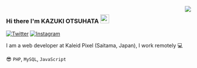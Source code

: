 <img align="right" src="https://github-readme-stats.vercel.app/api?username=k4zuki02h4t4&show_icons=true">

### Hi there I'm KAZUKI OTSUHATA <img width="24" height="24" alt="mew" src="https://github.githubassets.com/images/mona-whisper.gif">
[![Twitter](https://img.shields.io/badge/Twitter--blue?logo=twitter&style=flat-square)](https://twitter.com/k4zuki02h4t4)
[![Instagram](https://img.shields.io/badge/Instagram--e4405f?logo=instagram&style=flat-square)](https://www.instagram.com/k4zuki02h4t4/)  

I am a web developer at Kaleid Pixel (Saitama, Japan), I work remotely 💻

😎 `PHP`, `MySQL`, `JavaScript`
